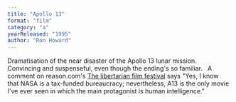 ```yaml
---
title: "Apollo 13"
format: "film"
category: "a"
yearReleased: "1995"
author: "Ron Howard"
---
```

Dramatisation of the near disaster of the  Apollo 13 lunar mission. Convincing and suspenseful, even though the ending's so  familiar.
 
A comment on reason.com's <a href="http://reason.com/blog/2004/03/05/the-libertarian-film-festival#comment"> The libertarian film festival</a> says "Yes, I know that NASA is a tax-funded  bureaucracy; nevertheless, A13 is the only movie I've ever seen in which the  main protagonist is human intelligence."
